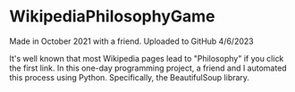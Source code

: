 # WikipediaPhilosophyGame
Made in October 2021 with a friend. Uploaded to GitHub 4/6/2023

It's well known that most Wikipedia pages lead to "Philosophy" if you click the first link. In this one-day programming project, a friend and I automated this process using Python. Specifically, the BeautifulSoup library. 
